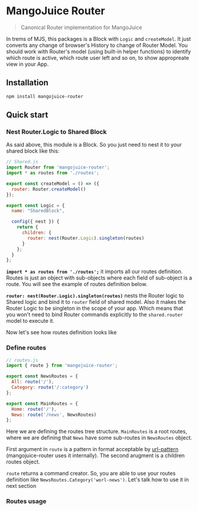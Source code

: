 # MangoJuice Router

> Canonical Router implementation for MangoJuice

In trems of MJS, this packages is a Block with `Logic` and `createModel`. It just converts any change of browser's History to change of Router Model. You should work with Router's model (using built-in helper functions) to identify which route is active, which route user left and so on, to show appropreate view in your App.

## Installation
```bash
npm install mangojuice-router
```

## Quick start
### Nest Router.Logic to Shared Block
As said above, this module is a Block. So you just need to nest it to your shared block like this:

```js
// Shared.js
import Router from 'mangojuice-router';
import * as routes from './routes';

export const createModel = () => ({
  router: Router.createModel()
});

export const Logic = {
  name: "SharedBlock",

  config({ nest }) {
    return {
      children: {
        router: nest(Router.Logic).singleton(routes)
      }
    };
  }
};
```

**`import * as routes from './routes';`** it imports all our routes definition. Routes is just an object with sub-objects where each field of sub-object is a route. You will see the example of routes definition below.

**`router: nest(Router.Logic).singleton(routes)`** nests the Router logic to Shared logic and bind it to `router` field of shared model. Also it makes the Router Logic to be singleton in the scope of your app. Which means that you won't need to bind Router commands explicitly to the `shared.router` model to execute it.

Now let's see how routes definition looks like

### Define routes
```js
// routes.js
import { route } from 'mangojuice-router';

export const NewsRoutes = {
  All: route('/'),
  Category: route('/:category')
};

export const MainRoutes = {
  Home: route('/'),
  News: route('/news', NewsRoutes)
};
```

Here we are defining the routes tree structure. `MainRoutes` is a root routes, where we are defining that `News` have some sub-routes in `NewsRoutes` object.

First argument in `route` is a pattern in format acceptable by [url-pattern](https://github.com/snd/url-pattern) (mangojuice-router uses it internally). The second arugment is a children routes object.

`route` returns a command creator. So, you are able to use your routes definition like `NewsRoutes.Category('worl-news')`. Let's talk how to use it in next section

### Routes usage
```
```
